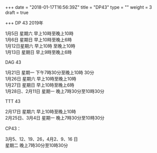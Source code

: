 +++
date = "2018-01-17T16:56:39Z"
title = "DP43"
type = ""
weight = 3
draft = true

+++
DP 43  2019年

1月5日 星期六 早上10時至晚上10時     
1月6日 星期日 早上10時至晚上6時  
1月12日星期六 早上10時 至晚上10時     
1月13日 星期日 早上9時至晚上6時

 DAG 43

1月21日 星期一 下午7時30分至晚上10時 30分  
1月26日 星期六 早上10時至晚上10時             
1月27日 星期日 早上10時至晚上6時  
1月28日、2月11日 星期一 晚上7時30分至10時30分

 TTT 43

2月17日 星期六 早上10時至晚上10時  
2月25日、3月4日 星期一 晚上7時30分至10時30分

CP43：

3月5、12、19、26，4月2、9、16 日  
星期二 晚上7時30分至10時30分